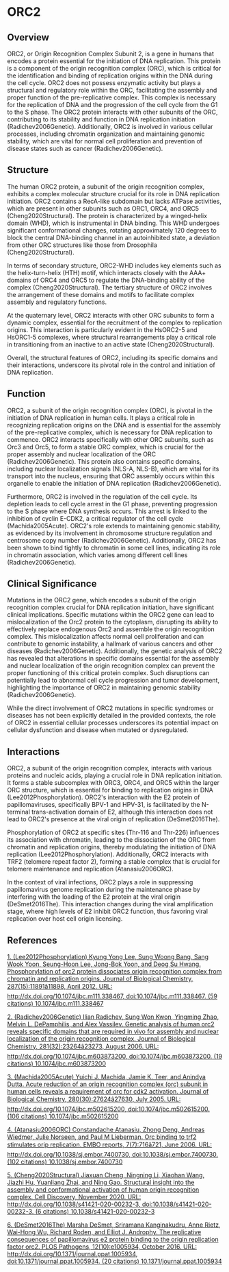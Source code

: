 # ORC2

## Overview
ORC2, or Origin Recognition Complex Subunit 2, is a gene in humans that encodes a protein essential for the initiation of DNA replication. This protein is a component of the origin recognition complex (ORC), which is critical for the identification and binding of replication origins within the DNA during the cell cycle. ORC2 does not possess enzymatic activity but plays a structural and regulatory role within the ORC, facilitating the assembly and proper function of the pre-replicative complex. This complex is necessary for the replication of DNA and the progression of the cell cycle from the G1 to the S phase. The ORC2 protein interacts with other subunits of the ORC, contributing to its stability and function in DNA replication initiation (Radichev2006Genetic). Additionally, ORC2 is involved in various cellular processes, including chromatin organization and maintaining genomic stability, which are vital for normal cell proliferation and prevention of disease states such as cancer (Radichev2006Genetic).

## Structure
The human ORC2 protein, a subunit of the origin recognition complex, exhibits a complex molecular structure crucial for its role in DNA replication initiation. ORC2 contains a RecA-like subdomain but lacks ATPase activities, which are present in other subunits such as ORC1, ORC4, and ORC5 (Cheng2020Structural). The protein is characterized by a winged-helix domain (WHD), which is instrumental in DNA binding. This WHD undergoes significant conformational changes, rotating approximately 120 degrees to block the central DNA-binding channel in an autoinhibited state, a deviation from other ORC structures like those from Drosophila (Cheng2020Structural).

In terms of secondary structure, ORC2-WHD includes key elements such as the helix-turn-helix (HTH) motif, which interacts closely with the AAA+ domains of ORC4 and ORC5 to regulate the DNA-binding ability of the complex (Cheng2020Structural). The tertiary structure of ORC2 involves the arrangement of these domains and motifs to facilitate complex assembly and regulatory functions.

At the quaternary level, ORC2 interacts with other ORC subunits to form a dynamic complex, essential for the recruitment of the complex to replication origins. This interaction is particularly evident in the HsORC2-5 and HsORC1-5 complexes, where structural rearrangements play a critical role in transitioning from an inactive to an active state (Cheng2020Structural).

Overall, the structural features of ORC2, including its specific domains and their interactions, underscore its pivotal role in the control and initiation of DNA replication.

## Function
ORC2, a subunit of the origin recognition complex (ORC), is pivotal in the initiation of DNA replication in human cells. It plays a critical role in recognizing replication origins on the DNA and is essential for the assembly of the pre-replicative complex, which is necessary for DNA replication to commence. ORC2 interacts specifically with other ORC subunits, such as Orc3 and Orc5, to form a stable ORC complex, which is crucial for the proper assembly and nuclear localization of the ORC (Radichev2006Genetic). This protein also contains specific domains, including nuclear localization signals (NLS-A, NLS-B), which are vital for its transport into the nucleus, ensuring that ORC assembly occurs within this organelle to enable the initiation of DNA replication (Radichev2006Genetic).

Furthermore, ORC2 is involved in the regulation of the cell cycle. Its depletion leads to cell cycle arrest in the G1 phase, preventing progression to the S phase where DNA synthesis occurs. This arrest is linked to the inhibition of cyclin E-CDK2, a critical regulator of the cell cycle (Machida2005Acute). ORC2's role extends to maintaining genomic stability, as evidenced by its involvement in chromosome structure regulation and centrosome copy number (Radichev2006Genetic). Additionally, ORC2 has been shown to bind tightly to chromatin in some cell lines, indicating its role in chromatin association, which varies among different cell lines (Radichev2006Genetic).

## Clinical Significance
Mutations in the ORC2 gene, which encodes a subunit of the origin recognition complex crucial for DNA replication initiation, have significant clinical implications. Specific mutations within the ORC2 gene can lead to mislocalization of the Orc2 protein to the cytoplasm, disrupting its ability to effectively replace endogenous Orc2 and assemble the origin recognition complex. This mislocalization affects normal cell proliferation and can contribute to genomic instability, a hallmark of various cancers and other diseases (Radichev2006Genetic). Additionally, the genetic analysis of ORC2 has revealed that alterations in specific domains essential for the assembly and nuclear localization of the origin recognition complex can prevent the proper functioning of this critical protein complex. Such disruptions can potentially lead to abnormal cell cycle progression and tumor development, highlighting the importance of ORC2 in maintaining genomic stability (Radichev2006Genetic).

While the direct involvement of ORC2 mutations in specific syndromes or diseases has not been explicitly detailed in the provided contexts, the role of ORC2 in essential cellular processes underscores its potential impact on cellular dysfunction and disease when mutated or dysregulated.

## Interactions
ORC2, a subunit of the origin recognition complex, interacts with various proteins and nucleic acids, playing a crucial role in DNA replication initiation. It forms a stable subcomplex with ORC3, ORC4, and ORC5 within the larger ORC structure, which is essential for binding to replication origins in DNA (Lee2012Phosphorylation). ORC2's interaction with the E2 protein of papillomaviruses, specifically BPV-1 and HPV-31, is facilitated by the N-terminal trans-activation domain of E2, although this interaction does not lead to ORC2's presence at the viral origin of replication (DeSmet2016The).

Phosphorylation of ORC2 at specific sites (Thr-116 and Thr-226) influences its association with chromatin, leading to the dissociation of the ORC from chromatin and replication origins, thereby modulating the initiation of DNA replication (Lee2012Phosphorylation). Additionally, ORC2 interacts with TRF2 (telomere repeat factor 2), forming a stable complex that is crucial for telomere maintenance and replication (Atanasiu2006ORC).

In the context of viral infections, ORC2 plays a role in suppressing papillomavirus genome replication during the maintenance phase by interfering with the loading of the E2 protein at the viral origin (DeSmet2016The). This interaction changes during the viral amplification stage, where high levels of E2 inhibit ORC2 function, thus favoring viral replication over host cell origin licensing.


## References


[1. (Lee2012Phosphorylation) Kyung Yong Lee, Sung Woong Bang, Sang Wook Yoon, Seung-Hoon Lee, Jong-Bok Yoon, and Deog Su Hwang. Phosphorylation of orc2 protein dissociates origin recognition complex from chromatin and replication origins. Journal of Biological Chemistry, 287(15):11891â11898, April 2012. URL: http://dx.doi.org/10.1074/jbc.m111.338467, doi:10.1074/jbc.m111.338467. (59 citations) 10.1074/jbc.m111.338467](https://doi.org/10.1074/jbc.m111.338467)

[2. (Radichev2006Genetic) Ilian Radichev, Sung Won Kwon, Yingming Zhao, Melvin L. DePamphilis, and Alex Vassilev. Genetic analysis of human orc2 reveals specific domains that are required in vivo for assembly and nuclear localization of the origin recognition complex. Journal of Biological Chemistry, 281(32):23264â23273, August 2006. URL: http://dx.doi.org/10.1074/jbc.m603873200, doi:10.1074/jbc.m603873200. (19 citations) 10.1074/jbc.m603873200](https://doi.org/10.1074/jbc.m603873200)

[3. (Machida2005Acute) Yuichi J. Machida, Jamie K. Teer, and Anindya Dutta. Acute reduction of an origin recognition complex (orc) subunit in human cells reveals a requirement of orc for cdk2 activation. Journal of Biological Chemistry, 280(30):27624â27630, July 2005. URL: http://dx.doi.org/10.1074/jbc.m502615200, doi:10.1074/jbc.m502615200. (106 citations) 10.1074/jbc.m502615200](https://doi.org/10.1074/jbc.m502615200)

[4. (Atanasiu2006ORC) Constandache Atanasiu, Zhong Deng, Andreas Wiedmer, Julie Norseen, and Paul M Lieberman. Orc binding to trf2 stimulates orip replication. EMBO reports, 7(7):716â721, June 2006. URL: http://dx.doi.org/10.1038/sj.embor.7400730, doi:10.1038/sj.embor.7400730. (102 citations) 10.1038/sj.embor.7400730](https://doi.org/10.1038/sj.embor.7400730)

[5. (Cheng2020Structural) Jiaxuan Cheng, Ningning Li, Xiaohan Wang, Jiazhi Hu, Yuanliang Zhai, and Ning Gao. Structural insight into the assembly and conformational activation of human origin recognition complex. Cell Discovery, November 2020. URL: http://dx.doi.org/10.1038/s41421-020-00232-3, doi:10.1038/s41421-020-00232-3. (6 citations) 10.1038/s41421-020-00232-3](https://doi.org/10.1038/s41421-020-00232-3)

[6. (DeSmet2016The) Marsha DeSmet, Sriramana Kanginakudru, Anne Rietz, Wai-Hong Wu, Richard Roden, and Elliot J. Androphy. The replicative consequences of papillomavirus e2 protein binding to the origin replication factor orc2. PLOS Pathogens, 12(10):e1005934, October 2016. URL: http://dx.doi.org/10.1371/journal.ppat.1005934, doi:10.1371/journal.ppat.1005934. (20 citations) 10.1371/journal.ppat.1005934](https://doi.org/10.1371/journal.ppat.1005934)